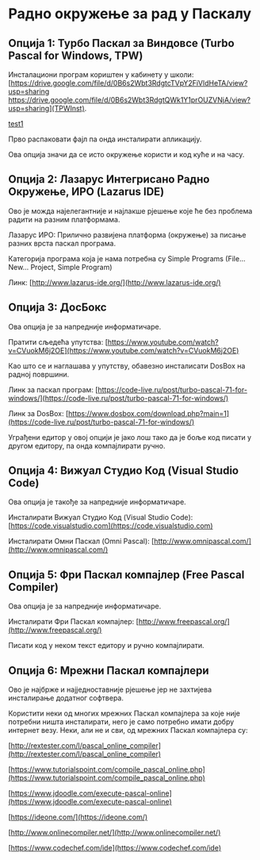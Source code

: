 # Радно окружење за рад у Паскалу

## Опција 1: Турбо Паскал за Виндовсе (Turbo Pascal for Windows, TPW)

Инсталациони програм кориштен у кабинету у школи: [https://drive.google.com/file/d/0B6s2Wbt3RdgtcTVpY2FiVldHeTA/view?usp=sharing
https://drive.google.com/file/d/0B6s2Wbt3RdgtQWk1Y1prOUZVNjA/view?usp=sharing](TPWInst).

[test1](test2)

Прво распаковати фајл па онда инсталирати апликацију.

Ова опција значи да се исто окружење користи и код куће и на часу.

## Опција 2: Лазарус Интегрисано Радно Окружење, ИРО (Lazarus IDE)

Ово је можда најелегантније и најлакше рјешење које ће без проблема радити на разним платформама.

Лазарус ИРО: Прилично развијена платформа (окружење) за писање разних врста паскал програма.

Категорија програма која је нама потребна су Simple Programs (File... New... Project, Simple Program)

Линк: [http://www.lazarus-ide.org/](http://www.lazarus-ide.org/)

## Опција 3: ДосБокс

Ова опција је за напредније информатичаре.

Пратити сљедећа упутства: [https://www.youtube.com/watch?v=CVuokM6j2OE](https://www.youtube.com/watch?v=CVuokM6j2OE)

Као што се и наглашава у упутству, обавезно инсталисати DosBox на радној површини.

Линк за паскал програм: [https://code-live.ru/post/turbo-pascal-71-for-windows/](https://code-live.ru/post/turbo-pascal-71-for-windows/)

Линк за DosBox: [https://www.dosbox.com/download.php?main=1](https://code-live.ru/post/turbo-pascal-71-for-windows/)

Уграђени едитор у овој опцији је јако лош тако да је боље код писати у другом едитору, па онда компајлирати ручно.

## Опција 4: Вижуал Студио Код (Visual Studio Code)

Ова опција је такође за напредније информатичаре.

Инсталирати Вижуал Студио Код (Visual Studio Code): [https://code.visualstudio.com](https://code.visualstudio.com)

Инсталирати Омни Паскал (Omni Pascal): [http://www.omnipascal.com/](http://www.omnipascal.com/)

## Опција 5: Фри Паскал компајлер (Free Pascal Compiler)

Ова опција је за напредније информатичаре.

Инсталирати Фри Паскал компајлер: [http://www.freepascal.org/](http://www.freepascal.org/)

Писати код у неком текст едитору и ручно компајлирати. 

## Опција 6: Мрежни Паскал компајлери

Ово је најбрже и најједноставније рјешење јер не захтијева инсталирање додатног софтвера.

Користити неки од многих мрежних Паскал компајлера за које није потребни ништа инсталирати, него је само потребно имати добру интернет везу. Неки, али не и сви, од мрежних Паскал компајлера су:

[http://rextester.com/l/pascal_online_compiler](http://rextester.com/l/pascal_online_compiler)

[https://www.tutorialspoint.com/compile_pascal_online.php](https://www.tutorialspoint.com/compile_pascal_online.php)

[https://www.jdoodle.com/execute-pascal-online](https://www.jdoodle.com/execute-pascal-online)

[https://ideone.com/](https://ideone.com/)

[http://www.onlinecompiler.net/](http://www.onlinecompiler.net/)

[https://www.codechef.com/ide](https://www.codechef.com/ide)

